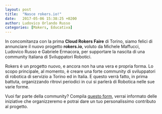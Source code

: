 ```yaml
---
layout: post
title:  "Nasce rokers.io!"
date:   2017-05-06 15:38:25 +0200
author: Ludovico Orlando Russo
categories: [Makers, Educativa]
---
```

In concomitanza con la prima **Cloud Rokers Faire** di Torino, siamo felici di
annunciare il nuovo progetto **rokers.io**, voluto da Michele Maffucci, Ludovico Russo e
Gabriele Ermacora, per supportare la nascita di una community Italiana di Sviluppatori Robotici.

Rokers è un progetto nuovo, e ancora non ha una vera e propria forma. Lo scopo
principale, al momento, è creare una forte community di sviluppatori di robotica
di servizio a Torino ed in Italia. E questo verrà fatto, in prima battuta, organizzando
ritrovi periodici in cui si parlerà di Robotica nelle sue varie forme.

Vuoi far parte della community? Compila [questo form](https://goo.gl/forms/eXoVitIdpIrBpz4X2), verrai informato delle iniziative
che organizzeremo e potrai dare un tuo personalissimo contributo al progetto.
